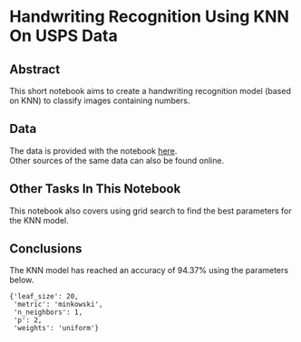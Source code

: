 # Handwriting Recognition Using KNN On USPS Data
## Abstract
This short notebook aims to create a handwriting recognition model (based on KNN) to classify images containing numbers.
## Data
The data is provided with the notebook [here](https://github.com/hannankhan888/AI-ML-Projects/blob/main/AI%20Projects/Computer_Vision/Handwriting_Recognition_Using_KNN_USPS_Data/usps.h5).  
Other sources of the same data can also be found online.
## Other Tasks In This Notebook
This notebook also covers using grid search to find the best parameters for the KNN model.
## Conclusions
The KNN model has reached an accuracy of 94.37% using the parameters below.  
```
{'leaf_size': 20,
 'metric': 'minkowski',
 'n_neighbors': 1,
 'p': 2,
 'weights': 'uniform'}
```